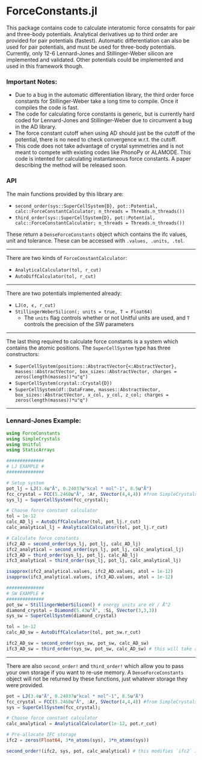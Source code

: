 # ForceConstants.jl

This package contains code to calculate interatomic force consatnts for pair and three-body potentials. Analytical derivatives up to third order are provided for pair potentials (fastest). Automatic differentiation can also be used for pair potentials, and must be used for three-body potentials. Currently, only 12-6 Lennard-Jones and Stillinger-Weber silicon are implemented and validated. Other potentials could be implemented and used in this framework though. 

### Important Notes:
- Due to a bug in the automatic differentiation library, the third order force constants for Stillinger-Weber take a long time to compile. Once it compiles the code is fast.
- The code for calculating force constants is generic, but is currently hard coded for Lennard-Jones and Stillinger-Weber due to circumvent a bug in the AD library.
- The force constant cutoff when using AD should just be the cutoff of the potential, there is no need to check convergence w.r.t. the cutoff.
- This code does not take advantage of crystal symmetries and is not meant to compete with existing codes like PhonoPy or ALAMODE. This code is intented for calculating instantaneous force constants. A paper describing the method will be released soon.

### API
The main functions provided by this library are:
- `second_order(sys::SuperCellSystem{D}, pot::Potential, calc::ForceConstantCalculator; n_threads = Threads.n_threads())`
- `third_order(sys::SuperCellSystem{D}, pot::Potential, calc::ForceConstantCalculator; n_threads = Threads.n_threads())`

These return a `DenseForceConstants` object which contains the ifc values, unit and tolerance. These can be accessed with `.values, .units, .tol`. 

-------------------------
There are two kinds of `ForceConstantCalculator`:
- `AnalyticalCalculator(tol, r_cut)`
- `AutoDiffCalculator(tol, r_cut)`
-------------------------
There are two potentials implemented already:
- `LJ(σ, ϵ, r_cut)`
- `StillingerWeberSilicon(; units = true, T = Float64)`
  - The `units` flag controls whether or not Unitful units are used, and `T` controls the precision of the SW parameters
 -------------------------
The last thing required to calculate force constants is a system which contains the atomic positions. The `SuperCellSystem` type has three constructors:
- `SuperCellSystem(positions::AbstractVector{<:AbstractVector}, masses::AbstractVector, box_sizes::AbstractVector, charges = zeros(length(masses))*u"q")`
- `SuperCellSystem(crystal::Crystal{D})`
- `SuperCellSystem(df::DataFrame, masses::AbstractVector, box_sizes::AbstractVector, x_col, y_col, z_col; charges = zeros(length(masses))*u"q")`
-------------------------
### Lennard-Jones Example:
```julia
using ForceConstants
using SimpleCrystals
using Unitful
using StaticArrays

##############
# LJ EXAMPLE #
##############

# Setup system
pot_lj = LJ(3.4u"Å", 0.24037u"kcal * mol^-1", 8.5u"Å")
fcc_crystal = FCC(5.2468u"Å", :Ar, SVector(4,4,4)) #from SimpleCrystals.jl
sys_lj = SuperCellSystem(fcc_crystal);

# Choose force constant calculator
tol = 1e-12
calc_AD_lj = AutoDiffCalculator(tol, pot_lj.r_cut)
calc_analytical_lj = AnalyticalCalculator(tol, pot_lj.r_cut)

# Calculate force constants
ifc2_AD = second_order(sys_lj, pot_lj, calc_AD_lj)
ifc2_analytical = second_order(sys_lj, pot_lj, calc_analytical_lj)
ifc3_AD = third_order(sys_lj, pot_lj, calc_AD_lj)
ifc3_analytical = third_order(sys_lj, pot_lj, calc_analytical_lj)

isapprox(ifc2_analytical.values, ifc2_AD.values, atol = 1e-12)
isapprox(ifc3_analytical.values, ifc3_AD.values, atol = 1e-12)

##############
# SW EXAMPLE #
##############
pot_sw = StillingerWeberSilicon() # energy units are eV / Å^2
diamond_crystal = Diamond(5.43u"Å", :Si, SVector(3,3,3))
sys_sw = SuperCellSystem(diamond_crystal)

tol = 1e-12
calc_AD_sw = AutoDiffCalculator(tol, pot_sw.r_cut)

ifc2_AD_sw = second_order(sys_sw, pot_sw, calc_AD_sw)
ifc3_AD_sw = third_order(sys_sw, pot_sw, calc_AD_sw) # this will take awhile to compile the first time you run it.
```
-------------------------
There are also `second_order!` and `third_order!` which allow you to pass your own storage if you want to re-use memory. A `DenseForceConstants` object will not be returned by these functions, just whatever storage they were provided.
```julia
pot = LJ(3.4u"Å", 0.24037u"kcal * mol^-1", 8.5u"Å")
fcc_crystal = FCC(5.2468u"Å", :Ar, SVector(4,4,4)) #from SimpleCrystals.jl
sys = SuperCellSystem(fcc_crystal);

# Choose force constant calculator
calc_analytical = AnalyticalCalculator(1e-12, pot.r_cut)

# Pre-allocate IFC storage
ifc2 = zeros(Float64, 3*n_atoms(sys), 3*n_atoms(sys))

second_order!(ifc2, sys, pot, calc_analytical) # this modifies `ifc2` in place
```
